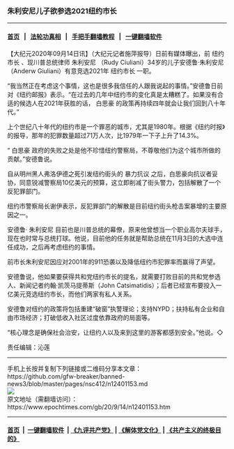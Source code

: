 ### 朱利安尼儿子欲参选2021纽约市长
------------------------

#### [首页](https://github.com/gfw-breaker/banned-news3/blob/master/README.md) &nbsp;&nbsp;|&nbsp;&nbsp; [法轮功真相](https://github.com/begood0513/basic/blob/master/README.md)  &nbsp;&nbsp;|&nbsp;&nbsp; [手把手翻墙教程](https://github.com/gfw-breaker/guides/wiki)  &nbsp;&nbsp;|&nbsp;&nbsp; [一键翻墙软件](https://github.com/gfw-breaker/nogfw/blob/master/README.md)  



<div><p>
 【大纪元2020年09月14日讯】（大纪元记者施萍报导）日前有媒体曝出，前
 <ok href="https://www.epochtimes.com/gb/tag/%E7%BA%BD%E7%BA%A6%E5%B8%82%E9%95%BF.html">
  纽约市长
 </ok>
 、现川普总统律师
 <ok href="https://www.epochtimes.com/gb/tag/%E6%9C%B1%E5%88%A9%E5%AE%89%E5%B0%BC.html">
  朱利安尼
 </ok>
 （Rudy Ciuliani）34岁的儿子安德鲁·朱利安尼（Anderw Giuliani）有意竞选2021年
 <ok href="https://www.epochtimes.com/gb/tag/%E7%BA%BD%E7%BA%A6%E5%B8%82%E9%95%BF.html">
  纽约市长
 </ok>
 一职。
</p>
<p>
 “我当然正在考虑这个事情，这也是很多我信任的人跟我说起的事情。”安德鲁日前对《纽约邮报》表示。“在过去的几年中纽约市的变化真是太糟糕了。如果没有合适的候选人在2021年获胜的话，
 <ok href="https://www.epochtimes.com/gb/tag/%E7%99%BD%E6%80%9D%E8%B1%AA.html">
  白思豪
 </ok>
 的政策再持续四年就会让我们回到八十年代。”
</p>
<p>
 上个世纪八十年代的纽约市是一个罪恶的城市，尤其是1980年。根据《纽约时报》的报导，那年的犯罪数量超过71万人次，比1979年一下子上升了14.3%。
</p>
<p>
 “
 <ok href="https://www.epochtimes.com/gb/tag/%E7%99%BD%E6%80%9D%E8%B1%AA.html">
  白思豪
 </ok>
 政府的失败之处是他不珍惜纽约警察局，不尊敬他们为这个城市所做的贡献。”安德鲁说。
</p>
<p>
 自从明州黑人弗洛伊德之死引发纽约街头的
 <ok href="https://www.epochtimes.com/gb/tag/%E6%9A%B4%E5%8A%9B%E6%8A%97%E8%AE%AE.html">
  暴力抗议
 </ok>
 之后，白思豪向抗议者妥协，同意锐减警察局10亿美元的预算，这立即削减了街头警力，包括解散了一个反犯罪部门。
</p>
<p>
 纽约市警察局长谢伊表示，反犯罪部门的解散是目前纽约街头枪击案暴增的主要原因之一。
</p>
<p>
 安德鲁·
 <ok href="https://www.epochtimes.com/gb/tag/%E6%9C%B1%E5%88%A9%E5%AE%89%E5%B0%BC.html">
  朱利安尼
 </ok>
 目前也是川普总统的幕僚，原来他曾想当一个职业高尔夫球手，现在也时常与总统打球。他说，目前他的任务就是帮助总统在11月3日的大选中连任成功，之后再考虑纽约的事情。
</p>
<p>
 前市长朱利安尼因应对2001年的911恐袭以及降低纽约市犯罪率而赢得了声望。
</p>
<p>
 安德鲁说，他如果要获得共和党纽约市长的提名，就需要打败目前的共和党参选人、新闻记者约翰·凯茨马提蒂斯（John Catsimatidis）；后者已经宣布要投入一亿美元竞选纽约市长，而他们两家有私人关系。
</p>
<p>
 安德鲁对纽约的政策将包括重建“破窗”执警理论；支持NYPD；扶持私有企业和自由市场经济；打破低收入社区过度依靠政府的局面等。
</p>
<p>
 “核心理念是确保社会治安，让纽约人以及来到这里的游客都感到安全。”他说。◇
</p>
<p>
 责任编辑：沁莲
</p>
</div>
<hr/>
手机上长按并复制下列链接或二维码分享本文章：<br/>
https://github.com/gfw-breaker/banned-news3/blob/master/pages/nsc412/n12401153.md <br/>
<a href='https://github.com/gfw-breaker/banned-news3/blob/master/pages/nsc412/n12401153.md'><img src='https://github.com/gfw-breaker/banned-news3/blob/master/pages/nsc412/n12401153.md.png'/></a> <br/>
原文地址（需翻墙访问）：https://www.epochtimes.com/gb/20/9/14/n12401153.htm


------------------------
#### [首页](https://github.com/gfw-breaker/banned-news3/blob/master/README.md) &nbsp;|&nbsp; [一键翻墙软件](https://github.com/gfw-breaker/nogfw/blob/master/README.md) &nbsp;| [《九评共产党》](https://github.com/gfw-breaker/9ping.md/blob/master/README.md#九评之一评共产党是什么) | [《解体党文化》](https://github.com/gfw-breaker/jtdwh.md/blob/master/README.md) | [《共产主义的终极目的》](https://github.com/gfw-breaker/gczydzjmd.md/blob/master/README.md)


<img src='http://gfw-breaker.win/banned-news3/pages/nsc412/n12401153.md' width='0px' height='0px'/>